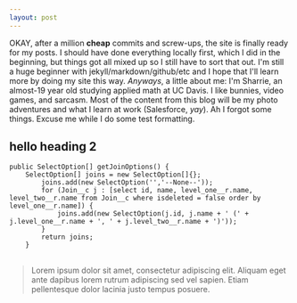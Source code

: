 ```yaml
---
layout: post
---
```

OKAY, after a million **cheap** commits and screw-ups, the site is finally ready for my posts. I should have done everything locally first, which I did in the beginning, but things got all mixed up so I still have to sort that out. I'm still a huge beginner with jekyll/markdown/github/etc and I hope that I'll learn more by doing my site this way. *Anyways*, a little about me: I'm Sharrie, an almost-19 year old studying applied math at UC Davis. I like bunnies, video games, and sarcasm. Most of the content from this blog will be my photo adventures and what I learn at work (Salesforce, *yay*). Ah I forgot some things. Excuse me while I do some test formatting.

<h2>hello heading 2</h2>
<pre>
<code class="major">public SelectOption[] getJoinOptions() {  
	SelectOption[] joins = new SelectOption[]{};  
		joins.add(new SelectOption('','--None--'));  
		for (Join__c j : [select id, name, level_one__r.name, level_two__r.name from Join__c where isdeleted = false order by level_one__r.name]) {  
			joins.add(new SelectOption(j.id, j.name + ' (' + j.level_one__r.name + ', ' + j.level_two__r.name + ')'));  
		}  
		return joins;  
	}
</code>
</pre>

<blockquote>
Lorem ipsum dolor sit amet, consectetur adipiscing elit. Aliquam eget ante dapibus lorem rutrum adipiscing sed vel sapien. Etiam pellentesque dolor lacinia justo tempus posuere. 
</blockquote>